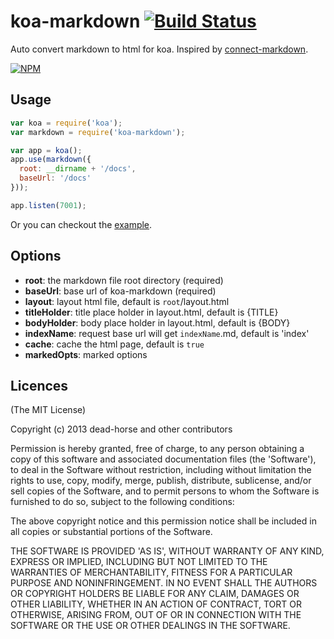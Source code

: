 koa-markdown [![Build Status](https://secure.travis-ci.org/dead-horse/koa-markdown.png)](http://travis-ci.org/dead-horse/koa-markdown)
=========

Auto convert markdown to html for koa. Inspired by [connect-markdown](https://github.com/fengmk2/connect-markdown).

[![NPM](https://nodei.co/npm/koa-markdown.png?downloads=true)](https://nodei.co/npm/koa-markdown/)

## Usage

```js
var koa = require('koa');
var markdown = require('koa-markdown');

var app = koa();
app.use(markdown({
  root: __dirname + '/docs',
  baseUrl: '/docs'
}));

app.listen(7001);
```

Or you can checkout the [example](https://github.com/dead-horse/koa-markdown/tree/master/example).
## Options

* **root**: the markdown file root directory (required)
* **baseUrl**: base url of koa-markdown (required)
* **layout**: layout html file, default is `root`/layout.html
* **titleHolder**: title place holder in layout.html, default is {TITLE}
* **bodyHolder**: body place holder in layout.html, default is {BODY}
* **indexName**: request base url will get `indexName`.md, default is 'index'
* **cache**: cache the html page, default is `true`
* **markedOpts**: marked options

## Licences
(The MIT License)

Copyright (c) 2013 dead-horse and other contributors

Permission is hereby granted, free of charge, to any person obtaining a copy of this software and associated documentation files (the 'Software'), to deal in the Software without restriction, including without limitation the rights to use, copy, modify, merge, publish, distribute, sublicense, and/or sell copies of the Software, and to permit persons to whom the Software is furnished to do so, subject to the following conditions:

The above copyright notice and this permission notice shall be included in all copies or substantial portions of the Software.

THE SOFTWARE IS PROVIDED 'AS IS', WITHOUT WARRANTY OF ANY KIND, EXPRESS OR IMPLIED, INCLUDING BUT NOT LIMITED TO THE WARRANTIES OF MERCHANTABILITY, FITNESS FOR A PARTICULAR PURPOSE AND NONINFRINGEMENT. IN NO EVENT SHALL THE AUTHORS OR COPYRIGHT HOLDERS BE LIABLE FOR ANY CLAIM, DAMAGES OR OTHER LIABILITY, WHETHER IN AN ACTION OF CONTRACT, TORT OR OTHERWISE, ARISING FROM, OUT OF OR IN CONNECTION WITH THE SOFTWARE OR THE USE OR OTHER DEALINGS IN THE SOFTWARE.
